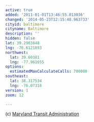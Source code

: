 ```yaml
---
active: true
added: '2011-01-01T13:46:55.013036'
changed: '2014-05-23T12:15:48.963733'
cityid: baltimore
cityname: Baltimore
description: ''
hidden: false
lat: 39.2903848
lng: -76.6121893
northwest:
  lat: 39.60381
  lng: -77.961655
options:
  estimatedMaxCalculateCalls: 700000
southeast:
  lat: 38.317534
  lng: -76.07318
version: 1
zoom: 12

---
```


(c) [Maryland Transit Administration](http://mta.maryland.gov/)

